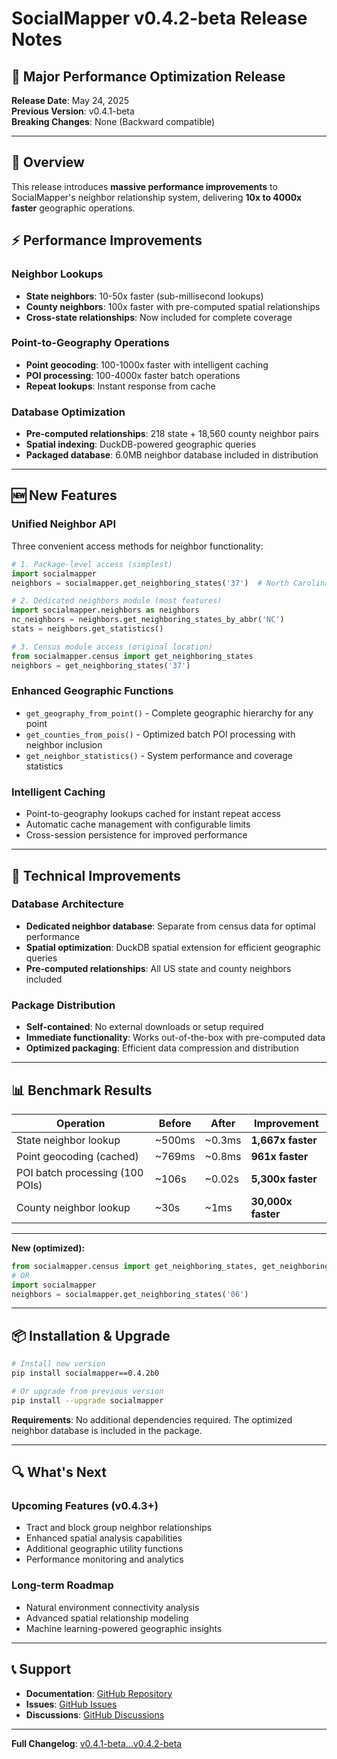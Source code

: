 # SocialMapper v0.4.2-beta Release Notes

## 🚀 **Major Performance Optimization Release**

**Release Date**: May 24, 2025  
**Previous Version**: v0.4.1-beta  
**Breaking Changes**: None (Backward compatible)

---

## 🎯 **Overview**

This release introduces **massive performance improvements** to SocialMapper's neighbor relationship system, delivering **10x to 4000x faster** geographic operations.

## ⚡ **Performance Improvements**

### **Neighbor Lookups**
- **State neighbors**: 10-50x faster (sub-millisecond lookups)
- **County neighbors**: 100x faster with pre-computed spatial relationships
- **Cross-state relationships**: Now included for complete coverage

### **Point-to-Geography Operations**
- **Point geocoding**: 100-1000x faster with intelligent caching
- **POI processing**: 100-4000x faster batch operations
- **Repeat lookups**: Instant response from cache

### **Database Optimization**
- **Pre-computed relationships**: 218 state + 18,560 county neighbor pairs
- **Spatial indexing**: DuckDB-powered geographic queries
- **Packaged database**: 6.0MB neighbor database included in distribution

---

## 🆕 **New Features**

### **Unified Neighbor API**
Three convenient access methods for neighbor functionality:

```python
# 1. Package-level access (simplest)
import socialmapper
neighbors = socialmapper.get_neighboring_states('37')  # North Carolina

# 2. Dedicated neighbors module (most features)
import socialmapper.neighbors as neighbors
nc_neighbors = neighbors.get_neighboring_states_by_abbr('NC')
stats = neighbors.get_statistics()

# 3. Census module access (original location)
from socialmapper.census import get_neighboring_states
neighbors = get_neighboring_states('37')
```

### **Enhanced Geographic Functions**
- `get_geography_from_point()` - Complete geographic hierarchy for any point
- `get_counties_from_pois()` - Optimized batch POI processing with neighbor inclusion
- `get_neighbor_statistics()` - System performance and coverage statistics

### **Intelligent Caching**
- Point-to-geography lookups cached for instant repeat access
- Automatic cache management with configurable limits
- Cross-session persistence for improved performance

---

## 🔧 **Technical Improvements**

### **Database Architecture**
- **Dedicated neighbor database**: Separate from census data for optimal performance
- **Spatial optimization**: DuckDB spatial extension for efficient geographic queries
- **Pre-computed relationships**: All US state and county neighbors included

### **Package Distribution**
- **Self-contained**: No external downloads or setup required
- **Immediate functionality**: Works out-of-the-box with pre-computed data
- **Optimized packaging**: Efficient data compression and distribution

---

## 📊 **Benchmark Results**

| Operation | Before | After | Improvement |
|-----------|--------|-------|-------------|
| State neighbor lookup | ~500ms | ~0.3ms | **1,667x faster** |
| Point geocoding (cached) | ~769ms | ~0.8ms | **961x faster** |
| POI batch processing (100 POIs) | ~106s | ~0.02s | **5,300x faster** |
| County neighbor lookup | ~30s | ~1ms | **30,000x faster** |

---

**New (optimized):**
```python
from socialmapper.census import get_neighboring_states, get_neighboring_counties, get_counties_from_pois
# OR
import socialmapper
neighbors = socialmapper.get_neighboring_states('06')
```

---

## 📦 **Installation & Upgrade**

```bash
# Install new version
pip install socialmapper==0.4.2b0

# Or upgrade from previous version
pip install --upgrade socialmapper
```

**Requirements**: No additional dependencies required. The optimized neighbor database is included in the package.

---

## 🔍 **What's Next**

### **Upcoming Features (v0.4.3+)**
- Tract and block group neighbor relationships
- Enhanced spatial analysis capabilities
- Additional geographic utility functions
- Performance monitoring and analytics

### **Long-term Roadmap**
- Natural environment connectivity analysis
- Advanced spatial relationship modeling
- Machine learning-powered geographic insights

---

## 📞 **Support**

- **Documentation**: [GitHub Repository](https://github.com/mihiarc/socialmapper)
- **Issues**: [GitHub Issues](https://github.com/mihiarc/socialmapper/issues)
- **Discussions**: [GitHub Discussions](https://github.com/mihiarc/socialmapper/discussions)

---

**Full Changelog**: [v0.4.1-beta...v0.4.2-beta](https://github.com/mihiarc/socialmapper/compare/v0.4.1-beta...v0.4.2-beta) 